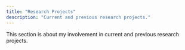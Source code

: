 ```yaml
---
title: "Research Projects"
description: "Current and previous research projects."
---
```


This section is about my involvement in current and previous research projects.
